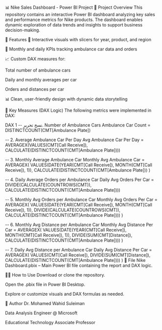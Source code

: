 📊 Nike Sales Dashboard - Power BI Project
📁 Project Overview
This repository contains an interactive Power BI dashboard analyzing key sales and performance metrics for Nike products. The dashboard enables dynamic exploration of data trends and insights to support business decision-making.

🧰 Features
🚀 Interactive visuals with slicers for year, product, and region

📅 Monthly and daily KPIs tracking ambulance car data and orders

📈 Custom DAX measures for:

Total number of ambulance cars

Daily and monthly averages per car

Orders and distances per car

📊 Clean, user-friendly design with dynamic data storytelling

📌 Key Measures (DAX Logic)
The following metrics were implemented in DAX:

DAX
نسخ
تحرير
-- 1. Number of Ambulance Cars
Ambulance Car Count =
DISTINCTCOUNT(CMT[Ambulance Plate])

-- 2. Average Ambulance Car Per Day
Avg Ambulance Car Per Day =
AVERAGEX(VALUES(CMT[Call Receive]), CALCULATE(DISTINCTCOUNT(CMT[Ambulance Plate])))

-- 3. Monthly Average Ambulance Car
Monthly Avg Ambulance Car =
AVERAGEX(
    VALUES(DATE(YEAR(CMT[Call Receive]), MONTH(CMT[Call Receive]), 1)),
    CALCULATE(DISTINCTCOUNT(CMT[Ambulance Plate]))
)

-- 4. Daily Average Orders per Ambulance Car
Daily Avg Orders Per Car =
DIVIDE(CALCULATE(COUNTROWS(CMT)), CALCULATE(DISTINCTCOUNT(CMT[Ambulance Plate])))

-- 5. Monthly Avg Orders per Ambulance Car
Monthly Avg Orders Per Car =
AVERAGEX(
    VALUES(DATE(YEAR(CMT[Call Receive]), MONTH(CMT[Call Receive]), 1)),
    DIVIDE(CALCULATE(COUNTROWS(CMT)), CALCULATE(DISTINCTCOUNT(CMT[Ambulance Plate])))
)

-- 6. Monthly Avg Distance per Ambulance Car
Monthly Avg Distance Per Car =
AVERAGEX(
    VALUES(DATE(YEAR(CMT[Call Receive]), MONTH(CMT[Call Receive]), 1)),
    DIVIDE(SUM(CMT[Distance]), CALCULATE(DISTINCTCOUNT(CMT[Ambulance Plate])))
)

-- 7. Daily Avg Distance per Ambulance Car
Daily Avg Distance Per Car =
AVERAGEX(
    VALUES(CMT[Call Receive]),
    DIVIDE(SUM(CMT[Distance]), CALCULATE(DISTINCTCOUNT(CMT[Ambulance Plate])))
)
📂 File
Nike Dashboard.pbix – Main Power BI file containing the report and DAX logic.

🧑‍💻 How to Use
Download or clone the repository.

Open the .pbix file in Power BI Desktop.

Explore or customize visuals and DAX formulas as needed.

📝 Author
Dr. Mohamed Wahid Suleiman

Data Analysis Engineer @ Microsoft

Educational Technology Associate Professor

